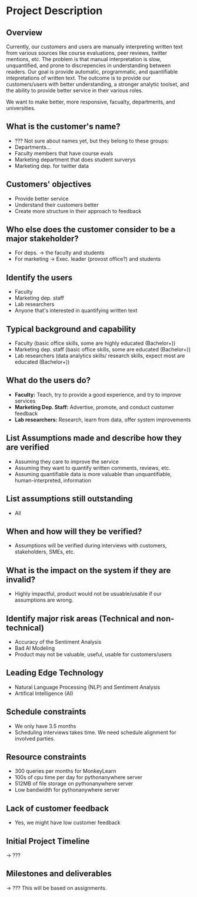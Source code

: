 # Project Description

## Overview
Currently, our customers and users are manually interpreting written text from various sources like course evaluations, peer reviews, twitter mentions, etc.  The problem is that manual interpretation is slow, unquantified, and prone to discrepencies in understanding between readers.  Our goal is provide automatic, programmatic, and quantifiable intepretations of written text.  The outcome is to provide our customers/users with better understanding, a stronger analytic toolset, and the ability to provide better service in their various roles.

We want to make better, more responsive, facualty, departments, and universities.

## What is the customer's name?
- ??? Not sure about names yet, but they belong to these groups:
- Departments...
- Faculty members that have course evals
- Marketing department that does student surverys
- Marketing dep. for twitter data

## Customers' objectives
- Provide better service
- Understand their customers better
- Create more structure in their approach to feedback

## Who else does the customer consider to be a major stakeholder?
- For deps. -> the faculty and students
- For marketing -> Exec. leader (provost office?) and students

## Identify the users
- Faculty
- Marketing dep. staff
- Lab researchers
- Anyone that's interested in quantifying written text

## Typical background and capability
- Faculty (basic office skills, some are highly educated (Bachelor+))
- Marketing dep. staff (basic office skills, some are educated (Bachelor+))
- Lab researchers (data analytics skills/ research skills, expect most are educated (Bachelor+))

## What do the users do?
- **Faculty:**  Teach, try to provide a good experience, and try to improve services
- **Marketing Dep. Staff:** Advertise, promote, and conduct customer feedback
- **Lab researchers:**  Research, learn from data, offer system improvements

## List Assumptions made and describe how they are verified
- Assuming they care to improve the service
- Assuming they want to quantify written comments, reviews, etc.
- Assuming quantifiable data is more valuable than unquantifiable, human-interpreted, information

## List assumptions still outstanding
- All

## When and how will they be verified?
- Assumptions will be verified during interviews with customers, stakeholders, SMEs, etc.

## What is the impact on the system if they are invalid?
- Highly impactful, product would not be usuable/usable if our assumptions are wrong.

## Identify major risk areas (Technical and non-technical)
- Accuracy of the Sentiment Analysis
- Bad AI Modeling
- Product may not be valuable, useful, usable for customers/users

## Leading Edge Technology
- Natural Language Processing (NLP) and Sentiment Analysis
- Artifical Intelligence (AI)

## Schedule constraints
- We only have 3.5 months
- Scheduling interviews takes time.  We need schedule alignment for involved parties.

## Resource constraints
- 300 queries per months for MonkeyLearn
- 100s of cpu time per day for pythonanywhere server
- 512MB of file storage on pythonanywhere server
- Low bandwidth for pythonanywhere server

## Lack of customer feedback
- Yes, we might have low customer feedback

## Initial Project Timeline
-> ???

## Milestones and deliverables
-> ???  This will be based on assignments.